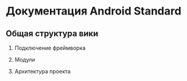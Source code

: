 Документация Android Standard
=============================

Общая структура вики
--------------------
1. Подключение фреймворка

1. Модули

1. Архитектура проекта

